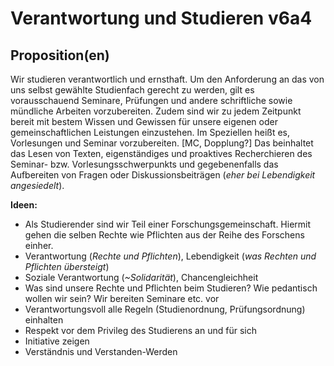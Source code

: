 ﻿<!---
   NAME - The NAME of this project is:
ethos

  FILE - The FILENAME of the current file is:
/v6a4.md

  CREATION - This project was CREATED on:
2017-01-28-16:15:00 UTC

  MODIFICATION - This project was last MODIFIED on:
2017-01-28-16:15:00 UTC

  VERSION - The current VERSION of this project is:
<git-commit-hash>-2017-01-28-16:15:00 UTC

  CREATOR(S) - This project was CREATED by:
Michael Czechowski, Martin Maga

  CONTACT - You can CONTACT the creator(s) or developer(s) of this project at:
E-Mail: mail@martinmaga.de

  COPYRIGHT - The COPYRIGHT holder of this project is:
COPYRIGHT (c) 2016 Martin Maga

  LICENSE - This project is LICENSED under the following license:
Martin Maga 2016 CC BY-SA 4.0 https://creativecommons.org

  SUBFILE – This is a SUBFILE! For more INFORMATION on this project go to:
/README.md
--->

# Verantwortung und Studieren v6a4

## Proposition(en)
Wir studieren verantwortlich und ernsthaft. Um den Anforderung an das von uns selbst gewählte Studienfach gerecht zu werden, gilt es vorausschauend Seminare, Prüfungen und andere schriftliche sowie mündliche Arbeiten vorzubereiten. Zudem sind wir zu jedem Zeitpunkt bereit mit bestem Wissen und Gewissen für unsere eigenen oder gemeinschaftlichen Leistungen einzustehen. Im Speziellen heißt es, Vorlesungen und Seminar vorzubereiten. [MC, Dopplung?] Das beinhaltet das Lesen von Texten, eigenständiges und proaktives Recherchieren des Seminar- bzw. Vorlesungsschwerpunkts und gegebenenfalls das Aufbereiten von Fragen oder Diskussionsbeiträgen (_eher bei Lebendigkeit angesiedelt_).

__Ideen:__
- Als Studierender sind wir Teil einer Forschungsgemeinschaft. Hiermit gehen die selben Rechte wie Pflichten aus der Reihe des Forschens einher.
- Verantwortung (_Rechte und Pflichten_), Lebendigkeit (_was Rechten und Pflichten übersteigt_)
- Soziale Verantwortung (_~Solidarität_), Chancengleichheit
- Was sind unsere Rechte und Pflichten beim Studieren? Wie pedantisch wollen wir sein? Wir bereiten Seminare etc. vor
- Verantwortungsvoll alle Regeln (Studienordnung, Prüfungsordnung) einhalten
- Respekt vor dem Privileg des Studierens an und für sich
- Initiative zeigen
- Verständnis und Verstanden-Werden

